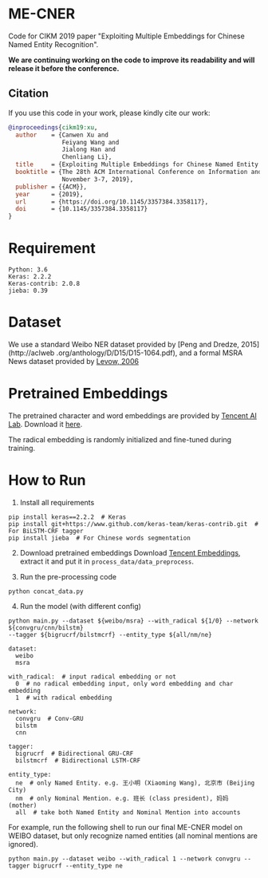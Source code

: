 # ME-CNER
Code for CIKM 2019 paper "Exploiting Multiple Embeddings for Chinese Named Entity Recognition".

**We are continuing working on the code to improve its readability and will release it before the conference.**

## Citation
If you use this code in your work, please kindly cite our work:
```bibtex
@inproceedings{cikm19:xu,
  author    = {Canwen Xu and
               Feiyang Wang and
               Jialong Han and
               Chenliang Li},
  title     = {Exploiting Multiple Embeddings for Chinese Named Entity Recognition},
  booktitle = {The 28th ACM International Conference on Information and Knowledge Management, {CIKM} 2019, Beijing, China,
               November 3-7, 2019},
  publisher = {{ACM}},
  year      = {2019},
  url       = {https://doi.org/10.1145/3357384.3358117},
  doi       = {10.1145/3357384.3358117}
}
```

Requirement
======
	Python: 3.6  
	Keras: 2.2.2
	Keras-contrib: 2.0.8
	jieba: 0.39
	

Dataset
======
We use a standard Weibo NER dataset provided by [Peng and Dredze, 2015](http://aclweb
.org/anthology/D/D15/D15-1064.pdf),
and a formal MSRA News dataset provided by [Levow, 2006](https://www.aclweb.org/anthology/W06-0115)

Pretrained Embeddings
====
The pretrained character and word embeddings are provided by [Tencent AI Lab](https://ai.tencent.com/ailab/nlp/embedding.html). Download it [here](https://ai.tencent.com/ailab/nlp/data/Tencent_AILab_ChineseEmbedding.tar.gz).

The radical embedding is randomly initialized and fine-tuned during training.

How to Run
====
1. Install all requirements
```shell
pip install keras==2.2.2  # Keras
pip install git+https://www.github.com/keras-team/keras-contrib.git  # For BiLSTM-CRF tagger
pip install jieba  # For Chinese words segmentation 
```

2. Download pretrained embeddings
Download [Tencent Embeddings](https://ai.tencent.com/ailab/nlp/data/Tencent_AILab_ChineseEmbedding.tar.gz), extract it and put it in `process_data/data_preprocess`.

3. Run the pre-processing code
```
python concat_data.py
```

4. Run the model (with different config)
```shell
python main.py --dataset ${weibo/msra} --with_radical ${1/0} --network ${convgru/cnn/bilstm} 
--tagger ${bigrucrf/bilstmcrf} --entity_type ${all/nm/ne}
```
```
dataset:
  weibo
  msra
  
with_radical:  # input radical embedding or not
  0  # no radical embedding input, only word embedding and char embedding
  1  # with radical embedding
  
network:
  convgru  # Conv-GRU  
  bilstm 
  cnn 
  
tagger:
  bigrucrf  # Bidirectional GRU-CRF 
  bilstmcrf  # Bidirectional LSTM-CRF 
  
entity_type:
  ne  # only Named Entity. e.g. 王小明 (Xiaoming Wang), 北京市 (Beijing City)
  nm  # only Nominal Mention. e.g. 班长 (class president), 妈妈 (mother) 
  all  # take both Named Entity and Nominal Mention into accounts
```

For example, run the following shell to run our final ME-CNER model on WEIBO dataset, but only recognize named 
entities (all nominal mentions are ignored).
```shell
python main.py --dataset weibo --with_radical 1 --network convgru --tagger bigrucrf --entity_type ne
```

